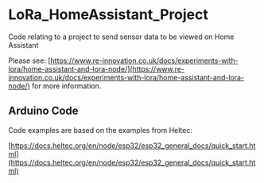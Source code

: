 # LoRa_HomeAssistant_Project
Code relating to a project to send sensor data to be viewed on Home Assistant

Please see: [https://www.re-innovation.co.uk/docs/experiments-with-lora/home-assistant-and-lora-node/](https://www.re-innovation.co.uk/docs/experiments-with-lora/home-assistant-and-lora-node/) for more information.

## Arduino Code

Code examples are based on the examples from Heltec:

[https://docs.heltec.org/en/node/esp32/esp32_general_docs/quick_start.html](https://docs.heltec.org/en/node/esp32/esp32_general_docs/quick_start.html)



